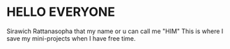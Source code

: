 # HELLO EVERYONE 
Sirawich Rattanasopha that my name or u can call me "HIM"
This is where I save my mini-projects when I have free time.
